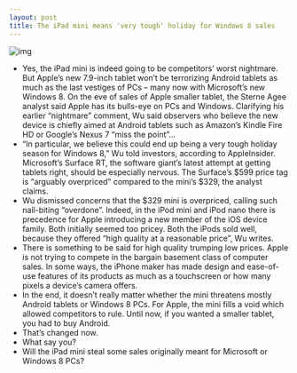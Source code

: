 ```yaml
---
layout: post
title: The iPad mini means 'very tough' holiday for Windows 8 sales
---
```

![img](http://media.idownloadblog.com/wp-content/uploads/2012/10/iPad-mini-promo-users-005.jpg)
* Yes, the iPad mini is indeed going to be competitors’ worst nightmare. But Apple’s new 7.9-inch tablet won’t be terrorizing Android tablets as much as the last vestiges of PCs – many now with Microsoft’s new Windows 8. On the eve of sales of Apple smaller tablet, the Sterne Agee analyst said Apple has its bulls-eye on PCs and Windows. Clarifying his earlier “nightmare” comment, Wu said observers who believe the new device is chiefly aimed at Android tablets such as Amazon’s Kindle Fire HD or Google’s Nexus 7 “miss the point”…
* “In particular, we believe this could end up being a very tough holiday season for Windows 8,” Wu told investors, according to AppleInsider. Microsoft’s Surface RT, the software giant’s latest attempt at getting tablets right, should be especially nervous. The Surface’s $599 price tag is “arguably overpriced” compared to the mini’s $329, the analyst claims.
* Wu dismissed concerns that the $329 mini is overpriced, calling such nail-biting “overdone”. Indeed, in the iPod mini and iPod nano there is precedence for Apple introducing a new member of the iOS device family. Both initially seemed too pricey. Both the iPods sold well, because they offered “high quality at a reasonable price”, Wu writes.
* There is something to be said for high quality trumping low prices. Apple is not trying to compete in the bargain basement class of computer sales. In some ways, the iPhone maker has made design and ease-of-use features of its products as much as a touchscreen or how many pixels a device’s camera offers.
* In the end, it doesn’t really matter whether the mini threatens mostly Android tablets or Windows 8 PCs. For Apple, the mini fills a void which allowed competitors to rule. Until now, if you wanted a smaller tablet, you had to buy Android.
* That’s changed now.
* What say you?
* Will the iPad mini steal some sales originally meant for Microsoft or Windows 8 PCs?

